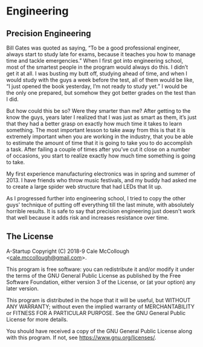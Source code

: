 # Engineering

## Precision Engineering

Bill Gates was quoted as saying, “To be a good professional engineer, always start to study late for exams, because it teaches you how to manage time and tackle emergencies.” When I first got into engineering school, most of the smartest people in the program would always do this. I didn’t get it at all. I was busting my butt off, studying ahead of time, and when I would study with the guys a week before the test, all of them would be like, “I just opened the book yesterday, I’m not ready to study yet.” I would be the only one prepared, but somehow they got better grades on the test than I did.

But how could this be so? Were they smarter than me? After getting to the know the guys, years later I realized that I was just as smart as them, it’s just that they had a better grasp on exactly how much time it takes to learn something.
The most important lesson to take away from this is that it is extremely important when you are working in the industry, that you be able to estimate the amount of time that it is going to take you to do accomplish a task. After failing a couple of times after you’ve cut it close on a number of occasions, you start to realize exactly how much time something is going to take.

My first experience manufacturing electronics was in spring and summer of 2013. I have friends who throw music festivals, and my buddy had asked me to create a large spider web structure that had LEDs that lit up.

As I progressed further into engineering school, I tried to copy the other guys' technique of putting off everything till the last minute, with absolutely horrible results. It is safe to say that precision engineering just doesn't work that well because it adds risk and increases resistance over time.

## The License

A-Startup Copyright (C) 2018-9 Cale McCollough <<cale.mccollough@gmail.com>>.

This program is free software: you can redistribute it and/or modify it under the terms of the GNU General Public License as published by the Free Software Foundation, either version 3 of the License, or (at your option) any later version.

This program is distributed in the hope that it will be useful, but WITHOUT ANY WARRANTY; without even the implied warranty of MERCHANTABILITY or FITNESS FOR A PARTICULAR PURPOSE. See the GNU General Public License for more details.

You should have received a copy of the GNU General Public License along with this program.  If not, see <https://www.gnu.org/licenses/>.
